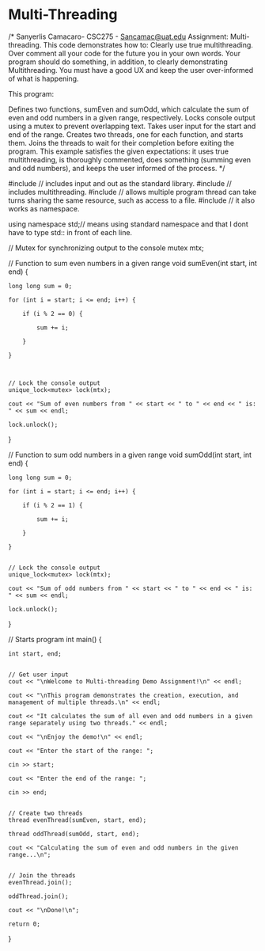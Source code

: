 # Multi-Threading
/* Sanyerlis Camacaro- CSC275 - Sancamac@uat.edu Assignment: Multi-threading.
This code demonstrates how to:
Clearly use true multithreading.
Over comment all your code for the future you in your own words.
Your program should do something, in addition, to clearly demonstrating Multithreading.
You must have a good UX and keep the user over-informed of what is happening.

This program:

Defines two functions, sumEven and sumOdd, which calculate the sum of even and odd numbers 
in a given range, respectively.
Locks console output using a mutex to prevent overlapping text.
Takes user input for the start and end of the range.
Creates two threads, one for each function, and starts them.
Joins the threads to wait for their completion before exiting the program.
This example satisfies the given expectations: it uses true multithreading, 
is thoroughly commented, does something (summing even and odd numbers), 
and keeps the user informed of the process.
*/

#include <iostream> // includes input and out as the standard library.
#include <thread> // includes multithreading.
#include <mutex> // allows multiple program thread can take turns sharing the same resource, such as access to a file.
#include <chrono> // it also works as namespace.

using namespace std;// means using standard namespace and that I dont have to type std:: in front of each line.


// Mutex for synchronizing output to the console
mutex mtx;


// Function to sum even numbers in a given range
void sumEven(int start, int end) {

    long long sum = 0;

    for (int i = start; i <= end; i++) {

        if (i % 2 == 0) {

            sum += i;

        }

    }



    // Lock the console output
    unique_lock<mutex> lock(mtx);

    cout << "Sum of even numbers from " << start << " to " << end << " is: " << sum << endl;

    lock.unlock();

}


// Function to sum odd numbers in a given range
void sumOdd(int start, int end) {

    long long sum = 0;

    for (int i = start; i <= end; i++) {

        if (i % 2 == 1) {

            sum += i;

        }

    }


    // Lock the console output
    unique_lock<mutex> lock(mtx);

    cout << "Sum of odd numbers from " << start << " to " << end << " is: " << sum << endl;

    lock.unlock();

}

// Starts program
int main() {

    int start, end;


    // Get user input
    cout << "\nWelcome to Multi-threading Demo Assignment!\n" << endl;

    cout << "\nThis program demonstrates the creation, execution, and management of multiple threads.\n" << endl;

    cout << "It calculates the sum of all even and odd numbers in a given range separately using two threads." << endl;

    cout << "\nEnjoy the demo!\n" << endl;

    cout << "Enter the start of the range: ";

    cin >> start;

    cout << "Enter the end of the range: ";

    cin >> end;


    // Create two threads
    thread evenThread(sumEven, start, end);

    thread oddThread(sumOdd, start, end);

    cout << "Calculating the sum of even and odd numbers in the given range...\n";


    // Join the threads
    evenThread.join();

    oddThread.join();

    cout << "\nDone!\n";

    return 0;

}


